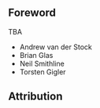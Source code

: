 ## Foreword

TBA

- Andrew van der Stock
- Brian Glas
- Neil Smithline
- Torsten Gigler

## Attribution

